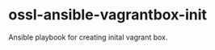 ossl-ansible-vagrantbox-init
============================

Ansible playbook for creating inital vagrant box.
